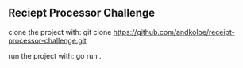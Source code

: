 ## Reciept Processor Challenge 

clone the project with: git clone https://github.com/andkolbe/receipt-processor-challenge.git

run the project with: go run .